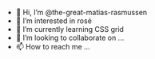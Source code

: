 - 👋 Hi, I’m @the-great-matias-rasmussen
- 👀 I’m interested in rosé
- 🌱 I’m currently learning CSS grid
- 💞️ I’m looking to collaborate on ...
- 📫 How to reach me ...

<!---
the-great-matias-rasmussen/the-great-matias-rasmussen is a ✨ special ✨ repository because its `README.md` (this file) appears on your GitHub profile.
You can click the Preview link to take a look at your changes.
--->
